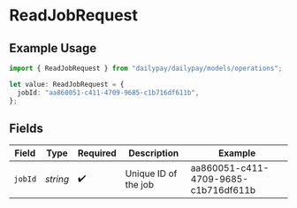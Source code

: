 # ReadJobRequest

## Example Usage

```typescript
import { ReadJobRequest } from "dailypay/dailypay/models/operations";

let value: ReadJobRequest = {
  jobId: "aa860051-c411-4709-9685-c1b716df611b",
};
```

## Fields

| Field                                | Type                                 | Required                             | Description                          | Example                              |
| ------------------------------------ | ------------------------------------ | ------------------------------------ | ------------------------------------ | ------------------------------------ |
| `jobId`                              | *string*                             | :heavy_check_mark:                   | Unique ID of the job                 | aa860051-c411-4709-9685-c1b716df611b |